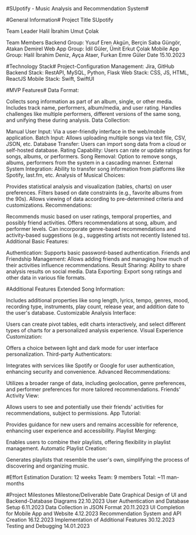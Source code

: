 #SUpotify - Music Analysis and Recommendation System#

#General Information#
Project Title
SUpotify

Team Leader
Halil İbrahim Umut Çolak

Team Members
Backend Group: Yusuf Eren Akgün, Berçin Saba Güngör, Atakan Demirel
Web App Group: İdil Güler, Ümit Erkut Çolak
Mobile App Group: Halil İbrahim Deniz, Ayça Ataer, Furkan Emre Güler
Date
15.10.2023

#Technology Stack#
Project-Configuration Management: Jira, GitHub
Backend Stack: RestAPI, MySQL, Python, Flask
Web Stack: CSS, JS, HTML, ReactJS
Mobile Stack: Swift, SwiftUI

#MVP Features#
Data Format:

Collects song information as part of an album, single, or other media.
Includes track name, performers, album/media, and user rating.
Handles challenges like multiple performers, different versions of the same song, and unifying these during analysis.
Data Collection:

Manual User Input: Via a user-friendly interface in the web/mobile application.
Batch Input: Allows uploading multiple songs via text file, CSV, JSON, etc.
Database Transfer: Users can import song data from a cloud or self-hosted database.
Rating Capability: Users can rate or update ratings for songs, albums, or performers.
Song Removal: Option to remove songs, albums, performers from the system in a cascading manner.
External System Integration: Ability to transfer song information from platforms like Spotify, last.fm, etc.
Analysis of Musical Choices:

Provides statistical analysis and visualization (tables, charts) on user preferences.
Filters based on date constraints (e.g., favorite albums from the 90s).
Allows viewing of data according to pre-determined criteria and customizations.
Recommendations:

Recommends music based on user ratings, temporal properties, and possibly friend activities.
Offers recommendations at song, album, and performer levels.
Can incorporate genre-based recommendations and activity-based suggestions (e.g., suggesting artists not recently listened to).
Additional Basic Features:

Authentication: Supports basic password-based authentication.
Friends and Friendship Management: Allows adding friends and managing how much of their activities influence recommendations.
Result Sharing: Ability to share analysis results on social media.
Data Exporting: Export song ratings and other data in various file formats.

#Additional Features
Extended Song Information:

Includes additional properties like song length, lyrics, tempo, genres, mood, recording type, instruments, play count, release year, and addition date to the user's database.
Customizable Analysis Interface:

Users can create pivot tables, edit charts interactively, and select different types of charts for a personalized analysis experience.
Visual Experience Customization:

Offers a choice between light and dark mode for user interface personalization.
Third-party Authenticators:

Integrates with services like Spotify or Google for user authentication, enhancing security and convenience.
Advanced Recommendations:

Utilizes a broader range of data, including geolocation, genre preferences, and performer preferences for more tailored recommendations.
Friends' Activity View:

Allows users to see and potentially use their friends' activities for recommendations, subject to permissions.
App Tutorial:

Provides guidance for new users and remains accessible for reference, enhancing user experience and accessibility.
Playlist Merging:

Enables users to combine their playlists, offering flexibility in playlist management.
Automatic Playlist Creation:

Generates playlists that resemble the user's own, simplifying the process of discovering and organizing music.


#Effort Estimation
Duration: 12 weeks
Team: 9 members
Total: ~11 man-months


#Project Milestones
Milestone/Deliverable	Date
Graphical Design of UI and Backend-Database Diagrams	22.10.2023
User Authentication and Database Setup	6.11.2023
Data Collection in JSON Format	20.11.2023
UI Completion for Mobile App and Website	4.12.2023
Recommendation System and API Creation	16.12.2023
Implementation of Additional Features	30.12.2023
Testing and Debugging	14.01.2023
